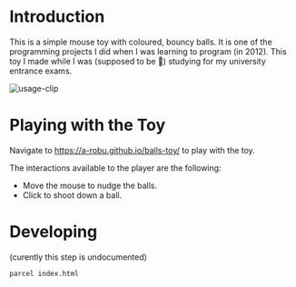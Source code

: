 # Introduction

This is a simple mouse toy with coloured, bouncy balls. It is one of the programming projects I did when I was learning to program (in 2012). This toy I made while I was (supposed to be 🙂) studying for my university entrance exams.

![usage-clip](usage-clip.gif)

# Playing with the Toy

Navigate to https://a-robu.github.io/balls-toy/ to play with the toy.

The interactions available to the player are the following:
- Move the mouse to nudge the balls.
- Click to shoot down a ball.

# Developing

(curently this step is undocumented)

```bash
parcel index.html
```

